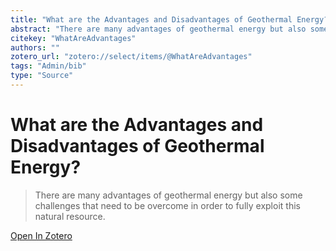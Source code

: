 ```yaml
---
title: "What are the Advantages and Disadvantages of Geothermal Energy?"
abstract: "There are many advantages of geothermal energy but also some challenges that need to be overcome in order to fully exploit this natural resource."
citekey: "WhatAreAdvantages"
authors: ""
zotero_url: "zotero://select/items/@WhatAreAdvantages"
tags: "Admin/bib"
type: "Source"
---
```


# What are the Advantages and Disadvantages of Geothermal Energy? 
> There are many advantages of geothermal energy but also some challenges that need to be overcome in order to fully exploit this natural resource.

[Open In Zotero](zotero://select/items/@WhatAreAdvantages)